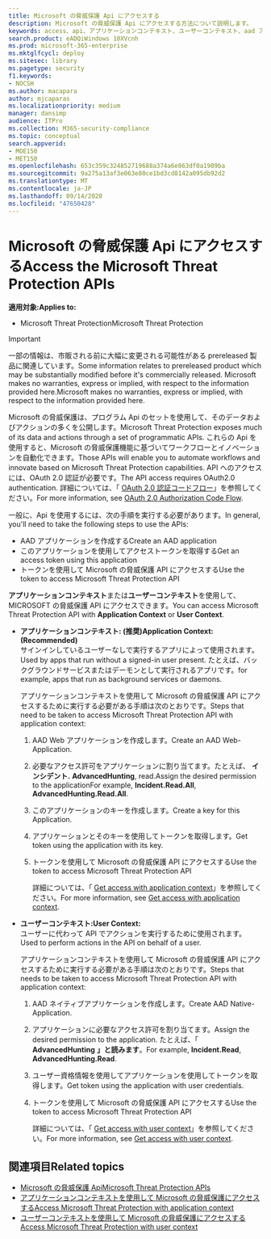 ```yaml
---
title: Microsoft の脅威保護 Api にアクセスする
description: Microsoft の脅威保護 Api にアクセスする方法について説明します。
keywords: access、api、アプリケーションコンテキスト、ユーザーコンテキスト、aad アプリケーション、アクセストークン
search.product: eADQiWindows 10XVcnh
ms.prod: microsoft-365-enterprise
ms.mktglfcycl: deploy
ms.sitesec: library
ms.pagetype: security
f1.keywords:
- NOCSH
ms.author: macapara
author: mjcaparas
ms.localizationpriority: medium
manager: dansimp
audience: ITPro
ms.collection: M365-security-compliance
ms.topic: conceptual
search.appverid:
- MOE150
- MET150
ms.openlocfilehash: 653c359c324852719688a374a6e863df0a1909ba
ms.sourcegitcommit: 9a275a13af3e063e80ce1bd3cd8142a095db92d2
ms.translationtype: MT
ms.contentlocale: ja-JP
ms.lasthandoff: 09/14/2020
ms.locfileid: "47650428"
---
```

# <a name="access-the-microsoft-threat-protection-apis"></a><span data-ttu-id="e5dba-104">Microsoft の脅威保護 Api にアクセスする</span><span class="sxs-lookup"><span data-stu-id="e5dba-104">Access the Microsoft Threat Protection APIs</span></span>

<span data-ttu-id="e5dba-105">**適用対象:**</span><span class="sxs-lookup"><span data-stu-id="e5dba-105">**Applies to:**</span></span>
- <span data-ttu-id="e5dba-106">Microsoft Threat Protection</span><span class="sxs-lookup"><span data-stu-id="e5dba-106">Microsoft Threat Protection</span></span>

>[!IMPORTANT] 
><span data-ttu-id="e5dba-107">一部の情報は、市販される前に大幅に変更される可能性がある prereleased 製品に関連しています。</span><span class="sxs-lookup"><span data-stu-id="e5dba-107">Some information relates to prereleased product which may be substantially modified before it's commercially released.</span></span> <span data-ttu-id="e5dba-108">Microsoft makes no warranties, express or implied, with respect to the information provided here.</span><span class="sxs-lookup"><span data-stu-id="e5dba-108">Microsoft makes no warranties, express or implied, with respect to the information provided here.</span></span>


 <span data-ttu-id="e5dba-109">Microsoft の脅威保護は、プログラム Api のセットを使用して、そのデータおよびアクションの多くを公開します。</span><span class="sxs-lookup"><span data-stu-id="e5dba-109">Microsoft Threat Protection exposes much of its data and actions through a set of programmatic APIs.</span></span> <span data-ttu-id="e5dba-110">これらの Api を使用すると、Microsoft の脅威保護機能に基づいてワークフローとイノベーションを自動化できます。</span><span class="sxs-lookup"><span data-stu-id="e5dba-110">Those APIs will enable you to automate workflows and innovate based on  Microsoft Threat Protection capabilities.</span></span> <span data-ttu-id="e5dba-111">API へのアクセスには、OAuth 2.0 認証が必要です。</span><span class="sxs-lookup"><span data-stu-id="e5dba-111">The API access requires OAuth2.0 authentication.</span></span> <span data-ttu-id="e5dba-112">詳細については、「 [OAuth 2.0 認証コードフロー](https://docs.microsoft.com/azure/active-directory/develop/active-directory-v2-protocols-oauth-code)」を参照してください。</span><span class="sxs-lookup"><span data-stu-id="e5dba-112">For more information, see [OAuth 2.0 Authorization Code Flow](https://docs.microsoft.com/azure/active-directory/develop/active-directory-v2-protocols-oauth-code).</span></span>


<span data-ttu-id="e5dba-113">一般に、Api を使用するには、次の手順を実行する必要があります。</span><span class="sxs-lookup"><span data-stu-id="e5dba-113">In general, you'll need to take the following steps to use the APIs:</span></span>
- <span data-ttu-id="e5dba-114">AAD アプリケーションを作成する</span><span class="sxs-lookup"><span data-stu-id="e5dba-114">Create an AAD application</span></span>
- <span data-ttu-id="e5dba-115">このアプリケーションを使用してアクセストークンを取得する</span><span class="sxs-lookup"><span data-stu-id="e5dba-115">Get an access token using this application</span></span>
- <span data-ttu-id="e5dba-116">トークンを使用して Microsoft の脅威保護 API にアクセスする</span><span class="sxs-lookup"><span data-stu-id="e5dba-116">Use the token to access  Microsoft Threat Protection API</span></span>


<span data-ttu-id="e5dba-117">**アプリケーションコンテキスト**または**ユーザーコンテキスト**を使用して、MICROSOFT の脅威保護 API にアクセスできます。</span><span class="sxs-lookup"><span data-stu-id="e5dba-117">You can access  Microsoft Threat Protection API with **Application Context** or **User Context**.</span></span>

- <span data-ttu-id="e5dba-118">**アプリケーションコンテキスト: (推奨)**</span><span class="sxs-lookup"><span data-stu-id="e5dba-118">**Application Context: (Recommended)**</span></span> <br>
    <span data-ttu-id="e5dba-119">サインインしているユーザーなしで実行するアプリによって使用されます。</span><span class="sxs-lookup"><span data-stu-id="e5dba-119">Used by apps that run without a signed-in user present.</span></span> <span data-ttu-id="e5dba-120">たとえば、バックグラウンドサービスまたはデーモンとして実行されるアプリです。</span><span class="sxs-lookup"><span data-stu-id="e5dba-120">for example, apps that run as background services or daemons.</span></span>

    <span data-ttu-id="e5dba-121">アプリケーションコンテキストを使用して Microsoft の脅威保護 API にアクセスするために実行する必要がある手順は次のとおりです。</span><span class="sxs-lookup"><span data-stu-id="e5dba-121">Steps that need to be taken to access  Microsoft Threat Protection API with application context:</span></span>

  1. <span data-ttu-id="e5dba-122">AAD Web アプリケーションを作成します。</span><span class="sxs-lookup"><span data-stu-id="e5dba-122">Create an AAD Web-Application.</span></span>
  2. <span data-ttu-id="e5dba-123">必要なアクセス許可をアプリケーションに割り当てます。たとえば、 **インシデント.** **AdvancedHunting**, read.</span><span class="sxs-lookup"><span data-stu-id="e5dba-123">Assign the desired permission to the applicationFor example, **Incident.Read.All**, **AdvancedHunting.Read.All**.</span></span> 
  3. <span data-ttu-id="e5dba-124">このアプリケーションのキーを作成します。</span><span class="sxs-lookup"><span data-stu-id="e5dba-124">Create a key for this Application.</span></span>
  4. <span data-ttu-id="e5dba-125">アプリケーションとそのキーを使用してトークンを取得します。</span><span class="sxs-lookup"><span data-stu-id="e5dba-125">Get token using the application with its key.</span></span>
  5. <span data-ttu-id="e5dba-126">トークンを使用して Microsoft の脅威保護 API にアクセスする</span><span class="sxs-lookup"><span data-stu-id="e5dba-126">Use the token to access  Microsoft Threat Protection API</span></span>

     <span data-ttu-id="e5dba-127">詳細については、「 [Get access with application context](api-create-app-web.md)」を参照してください。</span><span class="sxs-lookup"><span data-stu-id="e5dba-127">For more information, see [Get access with application context](api-create-app-web.md).</span></span>


- <span data-ttu-id="e5dba-128">**ユーザーコンテキスト:**</span><span class="sxs-lookup"><span data-stu-id="e5dba-128">**User Context:**</span></span> <br>
    <span data-ttu-id="e5dba-129">ユーザーに代わって API でアクションを実行するために使用されます。</span><span class="sxs-lookup"><span data-stu-id="e5dba-129">Used to perform actions in the API on behalf of a user.</span></span>

    <span data-ttu-id="e5dba-130">アプリケーションコンテキストを使用して Microsoft の脅威保護 API にアクセスするために実行する必要がある手順は次のとおりです。</span><span class="sxs-lookup"><span data-stu-id="e5dba-130">Steps that needs to be taken to access  Microsoft Threat Protection API with application context:</span></span>
  1. <span data-ttu-id="e5dba-131">AAD ネイティブアプリケーションを作成します。</span><span class="sxs-lookup"><span data-stu-id="e5dba-131">Create AAD Native-Application.</span></span>
  2. <span data-ttu-id="e5dba-132">アプリケーションに必要なアクセス許可を割り当てます。</span><span class="sxs-lookup"><span data-stu-id="e5dba-132">Assign the desired permission to the application.</span></span> <span data-ttu-id="e5dba-133">たとえば、「 **AdvancedHunting** **」と読みます**。</span><span class="sxs-lookup"><span data-stu-id="e5dba-133">For example, **Incident.Read**, **AdvancedHunting.Read**.</span></span>
  3. <span data-ttu-id="e5dba-134">ユーザー資格情報を使用してアプリケーションを使用してトークンを取得します。</span><span class="sxs-lookup"><span data-stu-id="e5dba-134">Get token using the application with user credentials.</span></span>
  4. <span data-ttu-id="e5dba-135">トークンを使用して Microsoft の脅威保護 API にアクセスする</span><span class="sxs-lookup"><span data-stu-id="e5dba-135">Use the token to access  Microsoft Threat Protection API</span></span>

     <span data-ttu-id="e5dba-136">詳細については、「 [Get access with user context](api-create-app-user-context.md)」を参照してください。</span><span class="sxs-lookup"><span data-stu-id="e5dba-136">For more information, see [Get access with user context](api-create-app-user-context.md).</span></span>


## <a name="related-topics"></a><span data-ttu-id="e5dba-137">関連項目</span><span class="sxs-lookup"><span data-stu-id="e5dba-137">Related topics</span></span>
- [<span data-ttu-id="e5dba-138">Microsoft の脅威保護 Api</span><span class="sxs-lookup"><span data-stu-id="e5dba-138">Microsoft Threat Protection APIs</span></span>](api-supported.md)
- [<span data-ttu-id="e5dba-139">アプリケーションコンテキストを使用して Microsoft の脅威保護にアクセスする</span><span class="sxs-lookup"><span data-stu-id="e5dba-139">Access  Microsoft Threat Protection with application context</span></span>](api-create-app-web.md)
- [<span data-ttu-id="e5dba-140">ユーザーコンテキストを使用して Microsoft の脅威保護にアクセスする</span><span class="sxs-lookup"><span data-stu-id="e5dba-140">Access  Microsoft Threat Protection with user context</span></span>](api-create-app-user-context.md)
